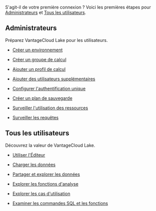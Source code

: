 S'agit-il de votre première connexion ? Voici les premières étapes pour [Administrateurs](#Administrateurs) et [Tous les utilisateurs](#Allusers).

Administrateurs
---------------

Préparez VantageCloud Lake pour les utilisateurs.

-   [Créer un environnement](qiv1640281527006.md)

-   [Créer un groupe de calcul](xrr1658772541186.md)

-   [Ajouter un profil de calcul](dvl1640281718303.md)

-   [Ajouter des utilisateurs supplémentaires](wxe1659392685092.md)

-   [Configurer l'authentification unique](mxq1680183881642.md)

-   [Créer un plan de sauvegarde](qmb1659046927155.md)

-   [Surveiller l'utilisation des ressources](onj1682104977691.md)

-   [Surveiller les requêtes](ajr1640280560519.md)

Tous les utilisateurs
---------------------

Découvrez la valeur de VantageCloud Lake.

-   [Utiliser l'Éditeur](xbg1640280430669.md)

-   [Charger les données](jwm1694121113608.md)

-   [Partager et explorer les données](gds1686247574408.md)

-   [Explorer les fonctions d'analyse](iql1691540875799.md)

-   [Explorer les cas d'utilisation](bkm1640280721917.md)

-   [Examiner les commandes SQL et les fonctions](xxs1694723933787.md)
